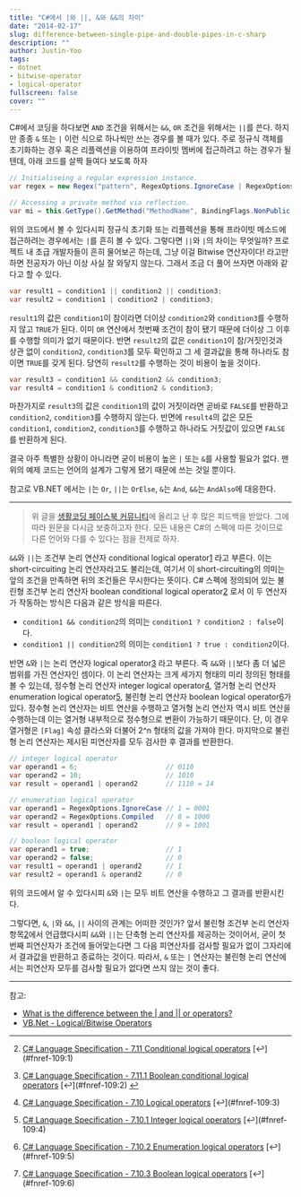 ```yaml
---
title: "C#에서 |와 ||, &와 &&의 차이"
date: "2014-02-17"
slug: difference-between-single-pipe-and-double-pipes-in-c-sharp
description: ""
author: Justin-Yoo
tags:
- dotnet
- bitwise-operator
- logical-operator
fullscreen: false
cover: ""
---
```


C#에서 코딩을 하다보면 `AND` 조건을 위해서는 `&&`, `OR` 조건을 위해서는 `||`를 쓴다. 하지만 종종 `&` 또는 `|` 이런 식으로 하나씩만 쓰는 경우를 볼 때가 있다. 주로 정규식 객체를 초기화하는 경우 혹은 리플렉션을 이용하여 프라이빗 멤버에 접근하려고 하는 경우가 될텐데, 아래 코드를 살짝 들여다 보도록 하자

```csharp
// Initialiseing a regular expression instance.
var regex = new Regex("pattern", RegexOptions.IgnoreCase | RegexOptions.Compiled);

// Accessing a private method via reflection.
var mi = this.GetType().GetMethod("MethodName", BindingFlags.NonPublic | BindingFlags.Instance);
```

위의 코드에서 볼 수 있다시피 정규식 초기화 또는 리플렉션을 통해 프라이빗 메소드에 접근하려는 경우에서는 `|`를 흔히 볼 수 있다. 그렇다면 `||`와 `|`의 차이는 무엇일까? 프로젝트 내 초급 개발자들이 흔히 물어보곤 하는데, 그냥 이걸 Bitwise 연산자이다! 라고만 하면 전공자가 아닌 이상 사실 잘 와닿지 않는다. 그래서 조금 더 풀어 쓰자면 아래와 같다고 할 수 있다.

```csharp
var result1 = condition1 || condition2 || condition3;
var result2 = condition1 | condition2 | condition3;
```

`result1`의 값은 `condition1`이 참이라면 더이상 `condition2`와 `condition3`를 수행하지 않고 `TRUE`가 된다. 이미 `OR` 연산에서 첫번째 조건이 참이 됐기 때문에 더이상 그 이후를 수행할 의미가 없기 때문이다. 반면 `result2`의 값은 `condition1`이 참/거짓인것과 상관 없이 `condition2`, `condition3`를 모두 확인하고 그 세 결과값을 통해 하나라도 참이면 `TRUE`를 갖게 된다. 당연히 `result2`를 수행하는 것이 비용이 높을 것이다.

```csharp
var result3 = condition1 && condition2 && condition3;
var result4 = condition1 & condition2 & condition3;
```

마찬가지로 `result3`의 값은 `condition1`의 값이 거짓이라면 곧바로 `FALSE`를 반환하고 `condition2`, `condition3`를 수행하지 않는다. 반면에 `result4`의 값은 모든 `condition1`, `condition2`, `condition3`를 수행하고 하나라도 거짓값이 있으면 `FALSE`를 반환하게 된다.

결국 아주 특별한 상황이 아니라면 굳이 비용이 높은 `|` 또는 `&`를 사용할 필요가 없다. 맨 위의 예제 코드는 언어의 설계가 그렇게 됐기 때문에 쓰는 것일 뿐이다.

참고로 VB.NET 에서는 `|`는 `Or`, `||`는 `OrElse`, `&`는 `And`, `&&`는 `AndAlso`에 대응한다.

* * *

> 위 글을 [생활코딩 페이스북 커뮤니티](https://www.facebook.com/groups/codingeverybody/719772688063270)에 올리고 난 후 많은 피드백을 받았다. 그에 따라 원문을 다시금 보충하고자 한다. 모든 내용은 C#의 스펙에 따른 것이므로 다른 언어와 다를 수 있다는 점을 전제로 하자.

`&&`와 `||`는 조건부 논리 연산자 conditional logical operator[1](#fn-109:1) 라고 부른다. 이는 short-circuiting 논리 연산자라고도 불리는데, 여기서 이 short-circuiting의 의미는 앞의 조건을 만족하면 뒤의 조건들은 무시한다는 뜻이다. C# 스펙에 정의되어 있는 불린형 조건부 논리 연산자 boolean conditional logical operator[2](#fn-109:2) 로서 이 두 연산자가 작동하는 방식은 다음과 같은 방식을 따른다.

- `condition1 && condition2`의 의미는 `condition1 ? condition2 : false`이다.
- `condition1 || condition2`의 의미는 `condition1 ? true : condition2`이다.

반면 `&`와 `|`는 논리 연산자 logical operator[3](#fn-109:3) 라고 부른다. 즉 `&&`와 `||`보다 좀 더 넓은 범위를 가진 연산자인 셈이다. 이 논리 연산자는 크게 세가지 형태의 미리 정의된 형태를 볼 수 있는데, 정수형 논리 연산자 integer logical operator[4](#fn-109:4), 열거형 논리 연산자 enumeration logical operator[5](#fn-109:5), 불린형 논리 연산자 boolean logical operator[6](#fn-109:6)가 있다. 정수형 논리 연산자는 비트 연산을 수행하고 열거형 논리 연산자 역시 비트 연산을 수행하는데 이는 열거형 내부적으로 정수형으로 변환이 가능하기 때문이다. 단, 이 경우 열거형은 `[Flag]` 속성 클라스와 더불어 2^n 형태의 값을 가져야 한다. 마지막으로 불린형 논리 연산자는 제시된 피연산자를 모두 검사한 후 결과를 반환한다.

```csharp
// integer logical operator
var operand1 = 6;                      // 0110
var operand2 = 10;                     // 1010
var result = operand1 | operand2       // 1110 = 14

// enumeration logical operator
var operand1 = RegexOptions.IgnoreCase // 1 = 0001
var operand2 = RegexOptions.Compiled   // 8 = 1000
var result = operand1 | operand2       // 9 = 1001

// boolean logical operator
var operand1 = true;                   // 1
var operand2 = false;                  // 0
var result1 = operand1 | operand2      // 1
var result2 = operand1 & operand2      // 0
```

위의 코드에서 알 수 있다시피 `&`와 `|`는 모두 비트 연산을 수행하고 그 결과를 반환시킨다.

그렇다면, `&`, `|`와 `&&`, `||` 사이의 관계는 어떠한 것인가? 앞서 불린형 조건부 논리 연산자 항목[2](#fn-109:2)에서 언급했다시피 `&&`와 `||`는 단축형 논리 연산자를 제공하는 것이어서, 굳이 첫번째 피연산자가 조건에 들어맞는다면 그 다음 피연산자를 검사할 필요가 없이 그자리에서 결과값을 반환하고 종료하는 것이다. 따라서, `&` 또는 `|` 연산자는 불린형 논리 연산에서는 피연산자 모두를 검사할 필요가 없다면 쓰지 않는 것이 좋다.

* * *

참고:

- [What is the difference between the | and || or operators?](http://stackoverflow.com/questions/35301/what-is-the-difference-between-the-and-or-operators)
- [VB.Net - Logical/Bitwise Operators](http://www.tutorialspoint.com/vb.net/vb.net_logical_operators.htm)

* * *

2. [C# Language Specification - 7.11 Conditional logical operators](http://msdn.microsoft.com/en-us/library/aa691310(v=vs.71).aspx) [↩](#fnref-109:1)

4. [C# Language Specification - 7.11.1 Boolean conditional logical operators](http://msdn.microsoft.com/en-us/library/aa691311(v=vs.71).aspx) [↩](#fnref-109:2) [↩](#fnref2:2)

6. [C# Language Specification - 7.10 Logical operators](http://msdn.microsoft.com/en-us/library/aa691306(v=vs.71).aspx) [↩](#fnref-109:3)

8. [C# Language Specification - 7.10.1 Integer logical operators](http://msdn.microsoft.com/en-us/library/aa691307(v=vs.71).aspx) [↩](#fnref-109:4)

10. [C# Language Specification - 7.10.2 Enumeration logical operators](http://msdn.microsoft.com/en-us/library/aa691308(v=vs.71).aspx) [↩](#fnref-109:5)

12. [C# Language Specification - 7.10.3 Boolean logical operators](http://msdn.microsoft.com/en-us/library/aa691309(v=vs.71).aspx) [↩](#fnref-109:6)

